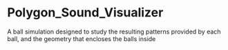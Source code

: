 # Polygon_Sound_Visualizer
A ball simulation designed to study the resulting patterns provided by each ball, and the geometry that encloses the balls inside
